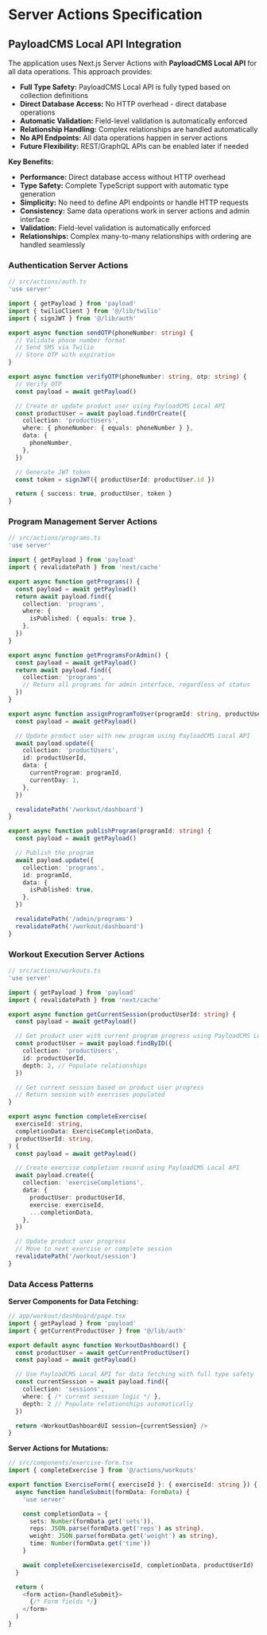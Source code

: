 # Server Actions Specification

## PayloadCMS Local API Integration

The application uses Next.js Server Actions with **PayloadCMS Local API** for all data operations. This approach provides:

- **Full Type Safety:** PayloadCMS Local API is fully typed based on collection definitions
- **Direct Database Access:** No HTTP overhead - direct database operations
- **Automatic Validation:** Field-level validation is automatically enforced
- **Relationship Handling:** Complex relationships are handled automatically
- **No API Endpoints:** All data operations happen in server actions
- **Future Flexibility:** REST/GraphQL APIs can be enabled later if needed

**Key Benefits:**

- **Performance:** Direct database access without HTTP overhead
- **Type Safety:** Complete TypeScript support with automatic type generation
- **Simplicity:** No need to define API endpoints or handle HTTP requests
- **Consistency:** Same data operations work in server actions and admin interface
- **Validation:** Field-level validation is automatically enforced
- **Relationships:** Complex many-to-many relationships with ordering are handled seamlessly

### Authentication Server Actions

```typescript
// src/actions/auth.ts
'use server'

import { getPayload } from 'payload'
import { twilioClient } from '@/lib/twilio'
import { signJWT } from '@/lib/auth'

export async function sendOTP(phoneNumber: string) {
  // Validate phone number format
  // Send SMS via Twilio
  // Store OTP with expiration
}

export async function verifyOTP(phoneNumber: string, otp: string) {
  // Verify OTP
  const payload = await getPayload()

  // Create or update product user using PayloadCMS Local API
  const productUser = await payload.findOrCreate({
    collection: 'productUsers',
    where: { phoneNumber: { equals: phoneNumber } },
    data: {
      phoneNumber,
    },
  })

  // Generate JWT token
  const token = signJWT({ productUserId: productUser.id })

  return { success: true, productUser, token }
}
```

### Program Management Server Actions

```typescript
// src/actions/programs.ts
'use server'

import { getPayload } from 'payload'
import { revalidatePath } from 'next/cache'

export async function getPrograms() {
  const payload = await getPayload()
  return await payload.find({
    collection: 'programs',
    where: {
      isPublished: { equals: true },
    },
  })
}

export async function getProgramsForAdmin() {
  const payload = await getPayload()
  return await payload.find({
    collection: 'programs',
    // Return all programs for admin interface, regardless of status
  })
}

export async function assignProgramToUser(programId: string, productUserId: string) {
  const payload = await getPayload()

  // Update product user with new program using PayloadCMS Local API
  await payload.update({
    collection: 'productUsers',
    id: productUserId,
    data: {
      currentProgram: programId,
      currentDay: 1,
    },
  })

  revalidatePath('/workout/dashboard')
}

export async function publishProgram(programId: string) {
  const payload = await getPayload()

  // Publish the program
  await payload.update({
    collection: 'programs',
    id: programId,
    data: {
      isPublished: true,
    },
  })

  revalidatePath('/admin/programs')
  revalidatePath('/workout/dashboard')
}
```

### Workout Execution Server Actions

```typescript
// src/actions/workouts.ts
'use server'

import { getPayload } from 'payload'
import { revalidatePath } from 'next/cache'

export async function getCurrentSession(productUserId: string) {
  const payload = await getPayload()

  // Get product user with current program progress using PayloadCMS Local API
  const productUser = await payload.findByID({
    collection: 'productUsers',
    id: productUserId,
    depth: 2, // Populate relationships
  })

  // Get current session based on product user progress
  // Return session with exercises populated
}

export async function completeExercise(
  exerciseId: string,
  completionData: ExerciseCompletionData,
  productUserId: string,
) {
  const payload = await getPayload()

  // Create exercise completion record using PayloadCMS Local API
  await payload.create({
    collection: 'exerciseCompletions',
    data: {
      productUser: productUserId,
      exercise: exerciseId,
      ...completionData,
    },
  })

  // Update product user progress
  // Move to next exercise or complete session
  revalidatePath('/workout/session')
}
```

### Data Access Patterns

**Server Components for Data Fetching:**

```typescript
// app/workout/dashboard/page.tsx
import { getPayload } from 'payload'
import { getCurrentProductUser } from '@/lib/auth'

export default async function WorkoutDashboard() {
  const productUser = await getCurrentProductUser()
  const payload = await getPayload()

  // Use PayloadCMS Local API for data fetching with full type safety
  const currentSession = await payload.find({
    collection: 'sessions',
    where: { /* current session logic */ },
    depth: 2 // Populate relationships automatically
  })

  return <WorkoutDashboardUI session={currentSession} />
}
```

**Server Actions for Mutations:**

```typescript
// src/components/exercise-form.tsx
import { completeExercise } from '@/actions/workouts'

export function ExerciseForm({ exerciseId }: { exerciseId: string }) {
  async function handleSubmit(formData: FormData) {
    'use server'

    const completionData = {
      sets: Number(formData.get('sets')),
      reps: JSON.parse(formData.get('reps') as string),
      weight: JSON.parse(formData.get('weight') as string),
      time: Number(formData.get('time'))
    }

    await completeExercise(exerciseId, completionData, productUserId)
  }

  return (
    <form action={handleSubmit}>
      {/* Form fields */}
    </form>
  )
}
```
